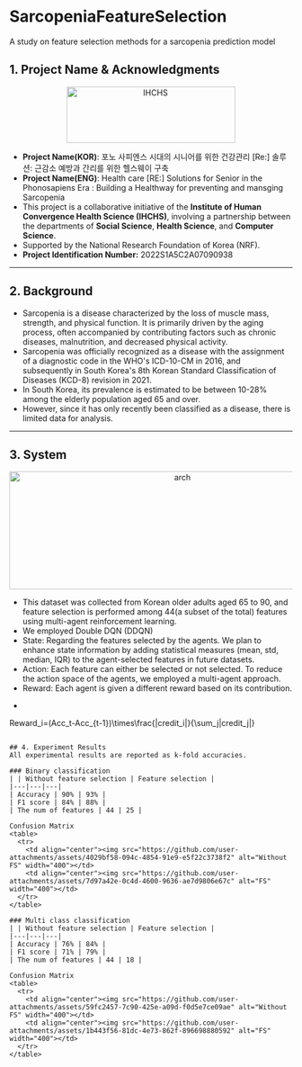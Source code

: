 # SarcopeniaFeatureSelection
A study on feature selection methods for a sarcopenia prediction model

## 1. Project Name & Acknowledgments
<p align="center">
    <img width="300" height="100" alt="IHCHS" src="https://github.com/user-attachments/assets/49699cfe-fbb1-499b-b758-2c51c55ef81f" />
</p>

- **Project Name(KOR)**: 포노 사피엔스 시대의 시니어를 위한 건강관리 [Re:] 솔루션: 근감소 예방과 간리를 위한 헬스웨이 구축
- **Project Name(ENG)**: Health care [RE:] Solutions for Senior in the Phonosapiens Era : Building a Healthway for preventing and mansging Sarcopenia
- This project is a collaborative initiative of the **Institute of Human Convergence Health Science (IHCHS)**, involving a partnership between the departments of **Social Science**, **Health Science**, and **Computer Science**.
- Supported by the National Research Foundation of Korea (NRF).
- **Project Identification Number:** 2022S1A5C2A07090938

---

## 2. Background
- Sarcopenia is a disease characterized by the loss of muscle mass, strength, and physical function. It is primarily driven by the aging process, often accompanied by contributing factors such as chronic diseases, malnutrition, and decreased physical activity.
- Sarcopenia was officially recognized as a disease with the assignment of a diagnostic code in the WHO's ICD-10-CM in 2016, and subsequently in South Korea's 8th Korean Standard Classification of Diseases (KCD-8) revision in 2021.
- In South Korea, its prevalence is estimated to be between 10-28% among the elderly population aged 65 and over.
- However, since it has only recently been classified as a disease, there is limited data for analysis.

---

## 3. System
<p align="center">
    <img width="600" height="210" alt="arch" src="https://github.com/user-attachments/assets/57d9626b-2020-4120-9ab0-27291d786ba7" />
</p>

- This dataset was collected from Korean older adults aged 65 to 90, and feature selection is performed among 44(a subset of the total) features using multi-agent reinforcement learning.
- We employed Double DQN (DDQN)
- State: Regarding the features selected by the agents. We plan to enhance state information by adding statistical measures (mean, std, median, IQR) to the agent-selected features in future datasets.
- Action: Each feature can either be selected or not selected. To reduce the action space of the agents, we employed a multi-agent approach.
- Reward: Each agent is given a different reward based on its contribution.
- ```math
Reward_i=(Acc_t-Acc_{t-1})\times\frac{|credit_i|}{\sum_j|credit_j|}
```

## 4. Experiment Results
All experimental results are reported as k-fold accuracies.

### Binary classification
| | Without feature selection | Feature selection |
|---|---|---|
| Accuracy | 90% | 93% |
| F1 score | 84% | 88% |
| The num of features | 44 | 25 |

Confusion Matrix
<table>
  <tr>
    <td align="center"><img src="https://github.com/user-attachments/assets/4029bf58-094c-4854-91e9-e5f22c3738f2" alt="Without FS" width="400"></td>
    <td align="center"><img src="https://github.com/user-attachments/assets/7d97a42e-0c4d-4600-9636-ae7d9806e67c" alt="FS" width="400"></td>
  </tr>
</table>

### Multi class classification
| | Without feature selection | Feature selection |
|---|---|---|
| Accuracy | 76% | 84% |
| F1 score | 71% | 79% |
| The num of features | 44 | 18 |

Confusion Matrix
<table>
  <tr>
    <td align="center"><img src="https://github.com/user-attachments/assets/59fc2457-7c90-425e-a09d-f0d5e7ce09ae" alt="Without FS" width="400"></td>
    <td align="center"><img src="https://github.com/user-attachments/assets/1b443f56-81dc-4e73-862f-896698880592" alt="FS" width="400"></td>
  </tr>
</table>
